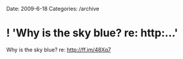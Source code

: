 Date: 2009-6-18
Categories: /archive

# ! 'Why is the sky blue? re: http:...'

Why is the sky blue? re: <a href="http://ff.im/48Xq7" rel="nofollow">http://ff.im/48Xq7</a>
